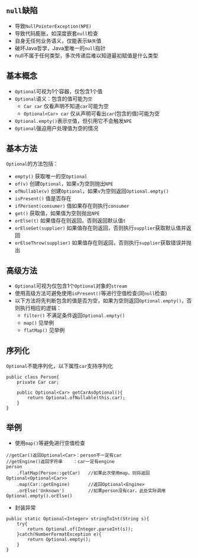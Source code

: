 ## `null`缺陷
- 导致`NullPointerException(NPE)`
- 导致代码膨胀，如深度嵌套`null`检查
- 自身无任何业务语义，仅能表示`缺失`值
- 破坏Java哲学，Java里唯一的`null`指针
- null不属于任何类型，多次传递后难以知道最初赋值是什么类型

## 基本概念
- `Optional`可视为1个容器，仅包含1个值
- `Optional`语义：包含的值可能为`空`
    - `Car car` 仅看声明不知道`car`可能为空
    - `Optional<Car> car` 仅从声明可看出`car`(包含的值)可能为空
- `Optional.empty()`表示`空`值，但引用它不会触发`NPE`
- `Optional`强迫用户处理值为空的情况

## 基本方法
`Optional`的方法包括：
- `empty()`       获取唯一的空`Optional`
- `of(v)`         创建`Optional`，如果`v`为空则抛出`NPE`
- `ofNullable(v)` 创建`Optional`，如果`v`为空则返回`Optional.empty()`
- `isPresent()`           值是否存在
- `ifPersent(consumer)`   值如果存在则执行`consumer`
- `get()`                 获取值，如果值为空则抛出`NPE`
- `orElse(t)`             如果值存在则返回，否则返回默认值`t`
- `orElseGet(supplier)`   如果值存在则返回，否则执行`supplier`获取默认值并返回
- `orElseThrow(supplier)` 如果值存在则返回，否则执行`supplier`获取错误并抛出

## 高级方法
- `Optional`可视为仅包含1个`Optional`对象的`stream`
- 使用高级方法可避免使用`isPresent()`等进行空值检查(同`null`检查)
- 以下方法将先判断包含的值是否为空，如果为空则返回`Optional.empty()`，否则执行相应的逻辑：
    - `filter()`  不满足条件返回`Optional.empty()`
    - `map()`     见举例
    - `flatMap()` 见举例

## 序列化
`Optional`不能序列化，以下属性`car`支持序列化
```
public class Person{
    private Car car;
    
    public Optional<Car> getCarAsOptional(){
        return Optional.ofNullable(this.car);
    }
}
```

## 举例
- 使用`map()`等避免进行空值检查
```
//getCar()返回Optional<Car>：person不一定有car
//getEngine()返回字符串    ：car一定有engine
person
    .flatMap(Person::getCar)   //如果此次使用map，则将返回Optional<Optional<Car>>
    .map(Car::getEngine)       //返回Optional<Engine>
    .orElse('Unknown')         //如果person没有car，此处实际调用Optional.empty().orElse()
```

- 封装异常
```
public static Optional<Integer> stringToInt(String s){
    try{
        return Optional.of(Integer.parseInt(s));
    }catch(NumberFormatException e){
        return Optional.empty();
    }
}

```